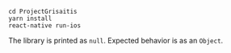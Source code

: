 ```
cd ProjectGrisaitis
yarn install
react-native run-ios
```

The library is printed as `null`. Expected behavior is as an `Object`.
